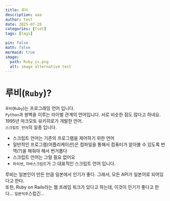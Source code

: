 ```yaml
---
title: 루비
description: aaa 
author: test 
date: 2025-07-28
categories: [tset] 
tags: [tags] 

pin: false
math: false
mermaid: true
image:
  path: Ruby_is.png
  alt: image alternative text
---
```

# 루비(```Ruby```)?
```루비```(```Ruby```)는 프로그래밍 언어 입니다. \
```Python```과 쌍벽을 이루는 라이벌 관계의 언어입니다. 서로 비슷한 점도 많다고 하네요.\
1995년 마크모토 유키히로가 개발한 언어.\
```스크립트 언어```의 일종 입니다.
- 스크립트 언어는 기존의 프로그램을 제어하기 위한 언어
- 일반적인 프로그램(어플리케이션)은 컴파일을 통해서 컴퓨터가 알아볼 수 있도록 번역(?)을 해줘야 해서 번거롭다
- 스크립트 언어는 그럴 필요 없어요
- ```파이썬```, ```자바스크립트```가 그 대표적인 스크립트 언어 입니다.

루비는 일본인이 만든 만큼 일본에서 인기가 좋다. 그래서, 모든 API가 일본어로 되어있다고 한다.\
또한, Ruby on Rails라는 웹 프레임 워크가 있다고 하는데, 이것이 인기가 좋다고 한다... ```일본덕후```스럽긴...
